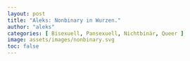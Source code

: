 ```yaml
---
layout: post
title: "Aleks: Nonbinary in Wurzen."
author: "aleks"
categories: [ Bisexuell, Pansexuell, Nichtbinär, Queer ]
image: assets/images/nonbinary.svg
toc: false
---
```


